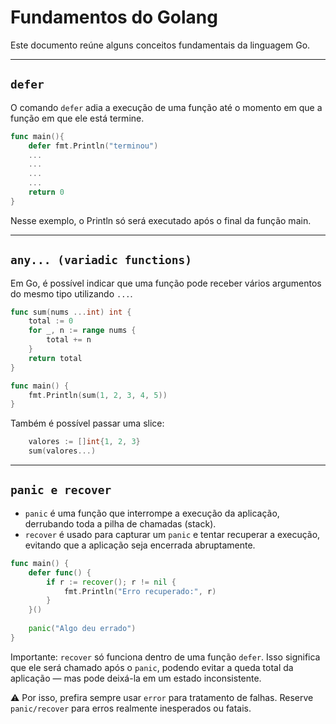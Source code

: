 # Fundamentos do Golang

Este documento reúne alguns conceitos fundamentais da linguagem Go.

---
## `defer`

O comando `defer` adia a execução de uma função até o momento em que a função em que ele está termine.

```go
func main(){
    defer fmt.Println("terminou")
    ...
    ...
    ...
    ...
    return 0
}

```
Nesse exemplo, o Println só será executado após o final da função main.

--- 

## `any... (variadic functions)`

Em Go, é possível indicar que uma função pode receber vários argumentos do mesmo tipo utilizando `...`.

```go
func sum(nums ...int) int {
    total := 0
    for _, n := range nums {
        total += n
    }
    return total
}

func main() {
    fmt.Println(sum(1, 2, 3, 4, 5))
}
```

Também é possível passar uma slice:
```go
    valores := []int{1, 2, 3}
    sum(valores...)
```

---

## `panic e recover`

- `panic` é uma função que interrompe a execução da aplicação, derrubando toda a pilha de chamadas (stack).
- `recover` é usado para capturar um `panic` e tentar recuperar a execução, evitando que a aplicação seja encerrada abruptamente.

```go
func main() {
    defer func() {
        if r := recover(); r != nil {
            fmt.Println("Erro recuperado:", r)
        }
    }()
    
    panic("Algo deu errado")
}
```

Importante: `recover` só funciona dentro de uma função `defer`. Isso significa que ele será chamado após o `panic`, podendo evitar a queda total da aplicação — mas pode deixá-la em um estado inconsistente.

⚠️ Por isso, prefira sempre usar `error` para tratamento de falhas. Reserve `panic/recover` para erros realmente inesperados ou fatais.
